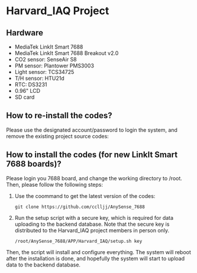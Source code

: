 # Harvard_IAQ Project

## Hardware

* MediaTek LinkIt Smart 7688
* MediaTek LinkIt Smart 7688 Breakout v2.0
* CO2 sensor: SenseAir S8
* PM sensor: Plantower PMS3003
* Light sensor: TCS34725
* T/H sensor: HTU21d
* RTC: DS3231
* 0.96" LCD
* SD card

## How to re-install the codes?

Please use the designated account/password to login the system, and remove the existing project source codes:

## How to install the codes (for new LinkIt Smart 7688 boards)?

Please login you 7688 board, and change the working directory to /root. Then, please follow the following steps:

1. Use the coommand to get the latest version of the codes: 
   ```
   git clone https://github.com/cclljj/AnySense_7688
   ```
2. Run the setup script with a secure key, which is required for data uploading to the backend database. Note that the secure key is distributed to the Harvard_IAQ project members in person only. 
   ```
   /root/AnySense_7688/APP/Harvard_IAQ/setup.sh key
   ```

Then, the script will install and configure everything. The system will reboot after the installation is done, and hopefully the system will start to upload data to the backend database.

